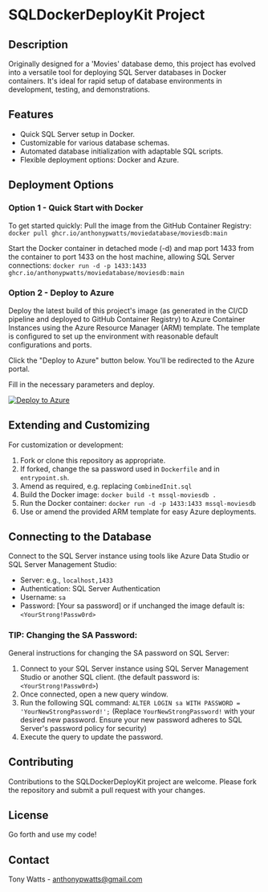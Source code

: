 # SQLDockerDeployKit Project

## Description
Originally designed for a 'Movies' database demo, this project has evolved into a versatile tool for deploying SQL Server databases in Docker containers. It's ideal for rapid setup of database environments in development, testing, and demonstrations.

## Features
- Quick SQL Server setup in Docker.
- Customizable for various database schemas.
- Automated database initialization with adaptable SQL scripts.
- Flexible deployment options: Docker and Azure.

## Deployment Options
### Option 1 - Quick Start with Docker
To get started quickly:
Pull the image from the GitHub Container Registry:
`docker pull ghcr.io/anthonypwatts/moviedatabase/moviesdb:main`

Start the Docker container in detached mode (-d) and map port 1433 from the container to port 1433 on the host machine, allowing SQL Server connections:
`docker run -d -p 1433:1433 ghcr.io/anthonypwatts/moviedatabase/moviesdb:main`


### Option 2 - Deploy to Azure
Deploy the latest build of this project's image (as generated in the CI/CD pipeline and deployed to GitHub Container Registry) to Azure Container Instances using the Azure Resource Manager (ARM) template. The template is configured to set up the environment with reasonable default configurations and ports.

Click the "Deploy to Azure" button below. You'll be redirected to the Azure portal.

Fill in the necessary parameters and deploy.

[![Deploy to Azure](https://aka.ms/deploytoazurebutton)](https://portal.azure.com/#create/Microsoft.Template/uri/https%3A%2F%2Fraw.githubusercontent.com%2FAnthonyPWatts%2FSQLDockerDeployKit%2Fmain%2Fazure-resource-manager-template.json)

## Extending and Customizing
For customization or development:
1. Fork or clone this repository as appropriate.
2. If forked, change the sa password used in `Dockerfile` and in `entrypoint.sh`.
3. Amend as required, e.g. replacing `CombinedInit.sql`
4. Build the Docker image: `docker build -t mssql-moviesdb .`
5. Run the Docker container: `docker run -d -p 1433:1433 mssql-moviesdb`
6. Use or amend the provided ARM template for easy Azure deployments.

## Connecting to the Database
Connect to the SQL Server instance using tools like Azure Data Studio or SQL Server Management Studio:
- Server: e.g., `localhost,1433`
- Authentication: SQL Server Authentication
- Username: `sa`
- Password: [Your sa password] or if unchanged the image default is: `<YourStrong!Passw0rd>`


### TIP: Changing the SA Password:
General instructions for changing the SA password on SQL Server:
1. Connect to your SQL Server instance using SQL Server Management Studio or another SQL client. (the default password is: `<YourStrong!Passw0rd>`)
2. Once connected, open a new query window.
3. Run the following SQL command:
    `ALTER LOGIN sa WITH PASSWORD = 'YourNewStrongPassword!';`
    (Replace `YourNewStrongPassword!` with your desired new password. Ensure your new password adheres to SQL Server's password policy for security)
4. Execute the query to update the password.


## Contributing
Contributions to the SQLDockerDeployKit project are welcome. Please fork the repository and submit a pull request with your changes.

## License
Go forth and use my code!

## Contact
Tony Watts - anthonypwatts@gmail.com
